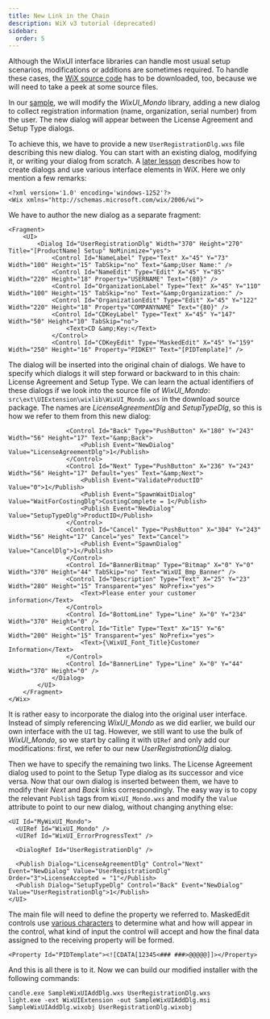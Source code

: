 ```yaml
---
title: New Link in the Chain
description: WiX v3 tutorial (deprecated)
sidebar:
  order: 5
---
```


Although the WixUI interface libraries can handle most usual setup scenarios, modifications or additions are sometimes required. To handle these cases, the [WiX source code](https://github.com/wixtoolset/wix3/archive/refs/heads/master.zip) has to be downloaded, too, because we will need to take a peek at some source files.

In our [sample](/system/files/samples/SampleWixUIAddDlg.zip), we will modify the *WixUI_Mondo* library, adding a new dialog to collect registration information (name, organization, serial number) from the user. The new dialog will appear between the License Agreement and Setup Type dialogs.

To achieve this, we have to provide a new `UserRegistrationDlg.wxs` file describing this new dialog. You can start with an existing dialog, modifying it, or writing your dialog from scratch. A [later lesson](/wix3/tutorial/user-interface-revisited) describes how to create dialogs and use various interface elements in WiX. Here we only mention a few remarks:

    <?xml version='1.0' encoding='windows-1252'?>
    <Wix xmlns="http://schemas.microsoft.com/wix/2006/wi">

We have to author the new dialog as a separate fragment:

    <Fragment>
        <UI>
            <Dialog Id="UserRegistrationDlg" Width="370" Height="270" Title="[ProductName] Setup" NoMinimize="yes">
                <Control Id="NameLabel" Type="Text" X="45" Y="73" Width="100" Height="15" TabSkip="no" Text="&amp;User Name:" />
                <Control Id="NameEdit" Type="Edit" X="45" Y="85" Width="220" Height="18" Property="USERNAME" Text="{80}" />
                <Control Id="OrganizationLabel" Type="Text" X="45" Y="110" Width="100" Height="15" TabSkip="no" Text="&amp;Organization:" />
                <Control Id="OrganizationEdit" Type="Edit" X="45" Y="122" Width="220" Height="18" Property="COMPANYNAME" Text="{80}" />
                <Control Id="CDKeyLabel" Type="Text" X="45" Y="147" Width="50" Height="10" TabSkip="no">
                    <Text>CD &amp;Key:</Text>
                </Control>
                <Control Id="CDKeyEdit" Type="MaskedEdit" X="45" Y="159" Width="250" Height="16" Property="PIDKEY" Text="[PIDTemplate]" />

The dialog will be inserted into the original chain of dialogs. We have to specify which dialogs it will step forward or backward to in this chain: License Agreement and Setup Type. We can learn the actual identifiers of these dialogs if we look into the source file of *WixUI_Mondo*: `src\ext\UIExtension\wixlib\WixUI_Mondo.wxs` in the download source package. The names are _LicenseAgreementDlg_ and _SetupTypeDlg_, so this is how we refer to them from this new dialog:

                    <Control Id="Back" Type="PushButton" X="180" Y="243" Width="56" Height="17" Text="&amp;Back">
                        <Publish Event="NewDialog" Value="LicenseAgreementDlg">1</Publish>
                    </Control>
                    <Control Id="Next" Type="PushButton" X="236" Y="243" Width="56" Height="17" Default="yes" Text="&amp;Next">
                        <Publish Event="ValidateProductID" Value="0">1</Publish>
                        <Publish Event="SpawnWaitDialog" Value="WaitForCostingDlg">CostingComplete = 1</Publish>
                        <Publish Event="NewDialog" Value="SetupTypeDlg">ProductID</Publish>
                    </Control>
                    <Control Id="Cancel" Type="PushButton" X="304" Y="243" Width="56" Height="17" Cancel="yes" Text="Cancel">
                        <Publish Event="SpawnDialog" Value="CancelDlg">1</Publish>
                    </Control>
                    <Control Id="BannerBitmap" Type="Bitmap" X="0" Y="0" Width="370" Height="44" TabSkip="no" Text="WixUI_Bmp_Banner" />
                    <Control Id="Description" Type="Text" X="25" Y="23" Width="280" Height="15" Transparent="yes" NoPrefix="yes">
                        <Text>Please enter your customer information</Text>
                    </Control>
                    <Control Id="BottomLine" Type="Line" X="0" Y="234" Width="370" Height="0" />
                    <Control Id="Title" Type="Text" X="15" Y="6" Width="200" Height="15" Transparent="yes" NoPrefix="yes">
                        <Text>{\WixUI_Font_Title}Customer Information</Text>
                    </Control>
                    <Control Id="BannerLine" Type="Line" X="0" Y="44" Width="370" Height="0" />
                </Dialog>
            </UI>
        </Fragment>
    </Wix>

It is rather easy to incorporate the dialog into the original user interface. Instead of simply referencing *WixUI_Mondo* as we did earlier, we build our own interface with the `UI` tag. However, we still want to use the bulk of *WixUI_Mondo*, so we start by calling it with `UIRef` and only add our modifications: first, we refer to our new <em>UserRegistrationDlg</em> dialog.

Then we have to specify the remaining two links. The License Agreement dialog used to point to the Setup Type dialog as its successor and vice versa. Now that our own dialog is inserted between them, we have to modify their _Next_ and _Back_ links correspondingly. The easy way is to copy the relevant `Publish` tags from `WixUI_Mondo.wxs` and modify the `Value` attribute to point to our new dialog, without changing anything else:

    <UI Id="MyWixUI_Mondo">
      <UIRef Id="WixUI_Mondo" />
      <UIRef Id="WixUI_ErrorProgressText" />

      <DialogRef Id="UserRegistrationDlg" />

      <Publish Dialog="LicenseAgreementDlg" Control="Next" Event="NewDialog" Value="UserRegistrationDlg" Order="3">LicenseAccepted = "1"</Publish>
      <Publish Dialog="SetupTypeDlg" Control="Back" Event="NewDialog" Value="UserRegistrationDlg">1</Publish>
    </UI>

The main file will need to define the property we referred to. MaskedEdit controls use [various characters](https://msdn.microsoft.com/en-us/library/aa369797.aspx) to determine what and how will appear in the control, what kind of input the control will accept and how the final data assigned to the receiving property will be formed.

    <Property Id="PIDTemplate"><![CDATA[12345<### ###>@@@@@]]></Property>

And this is all there is to it. Now we can build our modified installer with the following commands:

    candle.exe SampleWixUIAddDlg.wxs UserRegistrationDlg.wxs
    light.exe -ext WixUIExtension -out SampleWixUIAddDlg.msi SampleWixUIAddDlg.wixobj UserRegistrationDlg.wixobj
